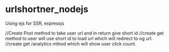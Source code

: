 # urlshortner_nodejs
Using ejs for SSR, expressjs

//Create Post method to take user url and in return give short id
//create get method to user will use short id to load url which will redirect to og url.
//create get /analytics mthod which will show user click count.